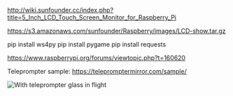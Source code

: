 http://wiki.sunfounder.cc/index.php?title=5_Inch_LCD_Touch_Screen_Monitor_for_Raspberry_Pi

https://s3.amazonaws.com/sunfounder/Raspberry/images/LCD-show.tar.gz

pip install ws4py
pip install pygame
pip install requests

https://www.raspberrypi.org/forums/viewtopic.php?t=160620

Teleprompter sample: https://telepromptermirror.com/sample/

![With teleprompter glass in flight](https://github.com/JohnMarzulli/StratuxHud/blob/master/media/in_flight.jpg)
